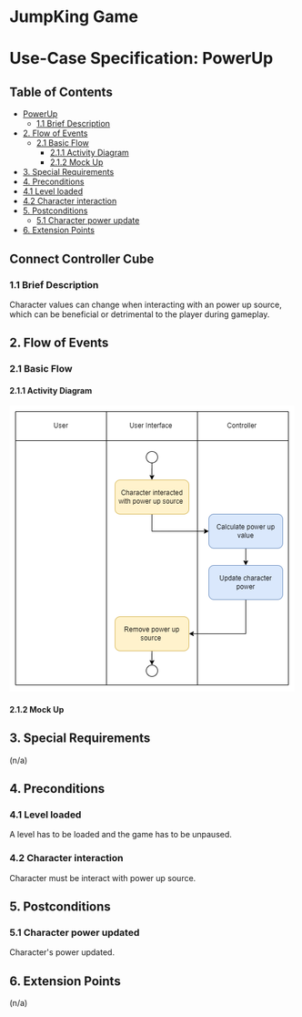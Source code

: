 # JumpKing Game <!-- omit in toc -->

# Use-Case Specification: PowerUp  <!-- omit in toc -->

## Table of Contents <!-- omit in toc -->
- [PowerUp](#connect-controller-cube)
  - [1.1 Brief Description](#11-brief-description)
- [2. Flow of Events](#2-flow-of-events)
  - [2.1 Basic Flow](#21-basic-flow)
    - [2.1.1 Activity Diagram](#211-activity-diagram)
    - [2.1.2 Mock Up](#212-mock-up)
- [3. Special Requirements](#3-special-requirements)
- [4. Preconditions](#4-preconditions)
- [4.1 Level loaded](#41-level-loaded)
- [4.2 Character interaction](#42-character-interaction)
- [5. Postconditions](#5-postconditions)
  - [5.1 Character power update](#51-character-power-updated)
- [6. Extension Points](#6-extension-points)


## Connect Controller Cube

### 1.1 Brief Description
Character values can change when interacting with an power up source, which can be beneficial or detrimental to the player during gameplay.

## 2. Flow of Events

### 2.1 Basic Flow

#### 2.1.1 Activity Diagram

![Activity Diagram - Connect Controller Cube](./AD_PowerUp.png)

#### 2.1.2 Mock Up



## 3. Special Requirements

(n/a)

## 4. Preconditions

### 4.1 Level loaded
A level has to be loaded and the game has to be unpaused.
### 4.2 Character interaction
Character must be interact with power up source.

## 5. Postconditions

### 5.1 Character power updated
Character's power updated.


## 6. Extension Points

(n/a)
